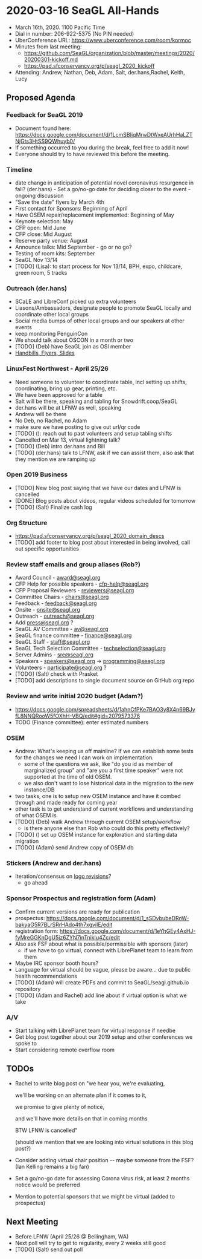 # 2020-03-16 SeaGL All-Hands

- March 16th, 2020. 1100 Pacific Time
- Dial in number: 206-922-5375 (No PIN needed)
- UberConference URL: https://www.uberconference.com/room/kormoc
- Minutes from last meeting:
  - https://github.com/SeaGL/organization/blob/master/meetings/2020/20200301-kickoff.md
  - https://pad.sfconservancy.org/p/seagl_2020_kickoff
- Attending: Andrew, Nathan, Deb, Adam, Salt, der.hans,Rachel,  Keith, Lucy

## Proposed Agenda

### Feedback for SeaGL 2019

- Document found here: https://docs.google.com/document/d/1LcmSBIiqMrwDtWxeAUrhHaLZTNjGts3HtSS9QWhuyb0/
- If something occurred to you during the break, feel free to add it now!
- Everyone should try to have reviewed this before the meeting.

### Timeline

- date change in anticipation of potential novel coronavirus resurgence in fall? (der.hans) - Set a go/no-go date for deciding closer to the event - ongoing discussion
- "Save the date" flyers by March 4th
- First contact for Sponsors: Beginning of April
- Have OSEM repair/replacement implemented: Beginning of May
- Keynote selection: May
- CFP open: Mid June
- CFP close: Mid August
- Reserve party venue: August
- Announce talks: Mid September  -  go or no go?
- Testing of room kits: September
- SeaGL Nov 13/14
- [TODO] (Lisa): to start process for Nov 13/14, BPH, expo, childcare, green room, 5 tracks

### Outreach (der.hans)

- SCaLE and LibreConf picked up extra volunteers
- Liasons/Ambassadors, designate people to promote SeaGL locally and coordinate other local groups
- Social media bumps of other local groups and our speakers at other events
- keep monitoring PenguinCon
- We should talk about OSCON in a month or two
- [TODO] (Deb) have SeaGL join as OSI member
- [Handbills, Flyers, Slides](https://drive.google.com/drive/folders/1Oj2iFXFr7PpI9f7NKlNbnTUYStw7hQqu?usp=sharing)

### LinuxFest Northwest - April 25/26

- Need someone to volunteer to coordinate table, incl setting up shifts, coordinating, bring up gear, printing, etc.
- We have been approved for a table
- Salt will be there, speaking and tabling for Snowdrift.coop/SeaGL
- der.hans will be at LFNW as well, speaking
- Andrew will be there
- No Deb, no Rachel, no Adam
- make sure we have posting to give out url/qr code
- [TODO] (): reach out to past volunteers and setup tabling shifts
- Cancelled on Mar 13, virtual lightning talk?
- [TODO] (Deb) intro der.hans and Bill
- [TODO] (der.hans) talk to LFNW, ask if we can assist them, also ask that they mention we are ramping up

### Open 2019 Business

- [TODO] New blog post saying that we have our dates and LFNW is cancelled
- [DONE] Blog posts about videos, regular videos scheduled for tomorrow
- [TODO] (Salt) Finalize cash log

### Org Structure

- https://pad.sfconservancy.org/p/seagl_2020_domain_descs
- [TODO] add footer to blog post about interested in being involved, call out specific opportunities

### Review staff emails and group aliases (Rob?)

- Award Council - award@seagl.org
- CFP Help for possible speakers - cfp-help@seagl.org
- CFP Proposal Reviewers - reviewers@seagl.org
- Committee Chairs - chairs@seagl.org
- Feedback - feedback@seagl.org
- Onsite - onsite@seagl.org
- Outreach - outreach@seagl.org
- Add press@seagl.org ?
- SeaGL AV Committee - av@seagl.org
- SeaGL finance committee - finance@seagl.org
- SeaGL Staff - staff@seagl.org
- SeaGL Tech Selection Committee - techselection@seagl.org
- Server Admins - sre@seagl.org
- Speakers - speakers@seagl.org -> programming@seagl.org
- Volunteers - participate@seagl.org ?
- [TODO] (Salt) check with Prasket
- [TODO] add descriptions to single document source on GitHub org repo

### Review and write initial 2020 budget (Adam?)

- https://docs.google.com/spreadsheets/d/1ahnCfPKe7BAO3y8X4n69BJyfL8NNQRooW5fOXhH-VBQ/edit#gid=2079573376
- TODO (Finance committee): enter estimated numbers

### OSEM

- Andrew: What's keeping us off mainline? If we can establish some tests for the changes we need I can work on implementation.
  - some of the questions we ask, like "do you id as member of marginalized group" and "are you a first time speaker" were not supported at the time of old OSEM.
  - we also don't want to lose historical data in the migration to the new instance/DB
- two tasks, one is to setup new OSEM instance and have it combed through and made ready for coming year
- other task is to get understand of current workflows and understanding of what OSEM is
- [TODO] (Deb) walk Andrew through current OSEM setup/workflow
  - is there anyone else than Rob who could do this pretty effectively?
- [TODO] () set up OSEM instance for exploration and starting data migration
- [TODO] (Adam) send Andrew copy of OSEM db

### Stickers (Andrew and der.hans)

- Iteration/consensus on [logo revisions](https://github.com/SeaGL/organization/issues/24)?
    - go ahead

### Sponsor Prospectus and registration form (Adam)

- Confirm current versions are ready for publication
- prospectus: https://docs.google.com/document/d/1_sSDvbubeDRnW-bakyaG5R7BLrSRrHAdo4th7xgviIE/edit
- registration form: https://docs.google.com/document/d/1eYhGEy4AxHJ-fyMreGGKnDgU5jz6ZYN7inTnikIu4Zc/edit
- Also ask FSF about what is possible/permissible with sponsors (later)
  - if we have to go virtual, connect with LibrePlanet team to learn from them
- Maybe IRC sponsor booth hours?
- Language for virtual should be vague, please be aware... due to public health recommendations
- [TODO] (Adam) will create PDFs and commit to SeaGL/seagl.github.io repository
- [TODO] (Adam and Rachel) add line about if virtual option is what we take

### A/V

- Start talking with LibrePlanet team for virtual response if needbe
- Get blog post together about our 2019 setup and other conferences we spoke to
- Start considering remote overflow room

## TODOs

- Rachel to write blog post on "we hear you, we're evaluating, 

    we'll be working on an alternate plan if it comes to it, 

    we promise to give plenty of notice, 

    and we'll have more details on that in coming months

    BTW LFNW is cancelled"

    (should we mention that we are looking into virtual solutions in this blog post?)

- Consider adding virtual chair position -- maybe someone from the FSF? (Ian Kelling remains a big fan)
- Set a go/no-go date for assessing Corona virus risk, at least 2 months notice would be preferred
- Mention to potential sponsors that we might be virtual (added to prospectus)

## Next Meeting

- Before LFNW (April 25/26 @ Bellingham, WA)
- Next poll will try to get to regularity, every 2 weeks still good
- [TODO] (Salt) send out poll



